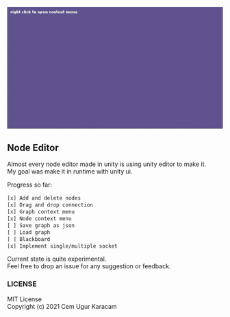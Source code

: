 ![node editor](./node_editor.gif)
## Node Editor
Almost every node editor made in unity is using unity editor to make it.  
My goal was make it in runtime with unity ui.

Progress so far:
```
[x] Add and delete nodes
[x] Drag and drop connection
[x] Graph context menu
[x] Node context menu
[ ] Save graph as json
[ ] Load graph
[ ] Blackboard 
[x] Implement single/multiple socket 
```

Current state is quite experimental.  
Feel free to drop an issue for any suggestion or feedback.  

  

### LICENSE  
MIT License  
Copyright (c) 2021 Cem Ugur Karacam

